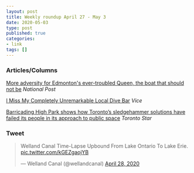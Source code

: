 ```yaml
---
layout: post
title: Weekly roundup April 27 - May 3
date: 2020-05-03
type: post
published: true
categories:
- link
tags: []
---
```


### Articles/Columns

[More adversity for Edmonton's ever-troubled Queen, the boat that should not be](https://nationalpost.com/opinion/colby-cosh-more-adversity-for-edmontons-ever-troubled-queen-the-boat-that-should-not-be "Colby Cosh: More adversity for Edmonton's ever-troubled Queen, the boat that should not be") *National Post*

[I Miss My Completely Unremarkable Local Dive Bar](https://www.vice.com/en_ca/article/jgeyg8/i-miss-my-completely-unremarkable-local-dive-bar-jennys-toronto "I Miss My Completely Unremarkable Local Dive Bar. By John Semley") *Vice*

[Barricading High Park shows how Toronto’s sledgehammer solutions have failed its people in its approach to public space](https://www.thestar.com/opinion/contributors/2020/05/02/barricading-high-park-shows-how-torontos-sledgehammer-solutions-have-failed-its-people-in-its-approach-to-public-space.html "Barricading High Park shows how Toronto’s sledgehammer solutions have failed its people in its approach to public space. By Shawn Micallef") *Toronto Star*

### Tweet

<blockquote class="twitter-tweet"><p lang="en" dir="ltr">Welland Canal Time-Lapse Upbound From Lake Ontario To Lake Erie. <a href="https://t.co/kGEZgaojYB">pic.twitter.com/kGEZgaojYB</a></p>&mdash; Welland Canal (@wellandcanal) <a href="https://twitter.com/wellandcanal/status/1255124270000345090?ref_src=twsrc%5Etfw">April 28, 2020</a></blockquote> <script async src="https://platform.twitter.com/widgets.js" charset="utf-8"></script>
